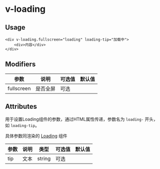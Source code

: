 # v-loading

## Usage

```vue
<div v-loading.fullscreen="loading" loading-tip="加载中">
    <div>内容</div>
</div>
```

## Modifiers

|   参数  |   说明  |  可选值   |  默认值   |
|-----|-----|-----|-----|
|   fullscreen  |  是否全屏   |  可选   |     |


## Attributes

用于设置Loading组件的参数，通过HTML属性传递，参数名为 `loading-` 开头，如 `loading-tip`。

具体参数同渲染的 [Loading](https://vant-ui.github.io/vant/#/zh-CN/loading) 组件

| 参数 | 说明 | 类型 | 可选值 | 默认值 |
|-----|-----|-----|-----|-----|
| tip | 文本 | string | 可选 |  |

